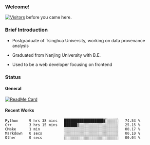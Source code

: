 ### Welcome!

[![Visitors](https://visitor-badge.laobi.icu/badge?page_id=HermitSun.HermitSun)]() before you came here.

### Brief Introduction

- Postgraduate of Tsinghua University, working on data provenance analysis

- Graduated from Nanjing University with B.E.

- Used to be a web developer focusing on frontend

### Status

#### General

[![ReadMe Card](https://github-readme-stats.hermitsun.vercel.app/api?username=HermitSun&count_private=true&show_icons=true)]()

#### Recent Works

<!--START_SECTION:waka-->

```text
Python     9 hrs 38 mins   ██████████████████▓░░░░░░   74.53 %
C++        3 hrs 15 mins   ██████▒░░░░░░░░░░░░░░░░░░   25.15 %
CMake      1 min           ░░░░░░░░░░░░░░░░░░░░░░░░░   00.17 %
Markdown   0 secs          ░░░░░░░░░░░░░░░░░░░░░░░░░   00.10 %
Other      0 secs          ░░░░░░░░░░░░░░░░░░░░░░░░░   00.04 %
```

<!--END_SECTION:waka-->

